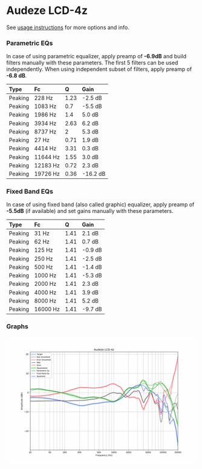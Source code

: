 # Audeze LCD-4z
See [usage instructions](https://github.com/jaakkopasanen/AutoEq#usage) for more options and info.

### Parametric EQs
In case of using parametric equalizer, apply preamp of **-6.9dB** and build filters manually
with these parameters. The first 5 filters can be used independently.
When using independent subset of filters, apply preamp of **-6.8 dB**.

| Type    | Fc       |    Q | Gain     |
|:--------|:---------|:-----|:---------|
| Peaking | 228 Hz   | 1.23 | -2.5 dB  |
| Peaking | 1083 Hz  | 0.7  | -5.5 dB  |
| Peaking | 1986 Hz  | 1.4  | 5.0 dB   |
| Peaking | 3934 Hz  | 2.63 | 6.2 dB   |
| Peaking | 8737 Hz  | 2    | 5.3 dB   |
| Peaking | 27 Hz    | 0.71 | 1.9 dB   |
| Peaking | 4414 Hz  | 3.31 | 0.3 dB   |
| Peaking | 11644 Hz | 1.55 | 3.0 dB   |
| Peaking | 12183 Hz | 0.72 | 2.3 dB   |
| Peaking | 19726 Hz | 0.36 | -16.2 dB |

### Fixed Band EQs
In case of using fixed band (also called graphic) equalizer, apply preamp of **-5.5dB**
(if available) and set gains manually with these parameters.

| Type    | Fc       |    Q | Gain    |
|:--------|:---------|:-----|:--------|
| Peaking | 31 Hz    | 1.41 | 2.1 dB  |
| Peaking | 62 Hz    | 1.41 | 0.7 dB  |
| Peaking | 125 Hz   | 1.41 | -0.9 dB |
| Peaking | 250 Hz   | 1.41 | -2.5 dB |
| Peaking | 500 Hz   | 1.41 | -1.4 dB |
| Peaking | 1000 Hz  | 1.41 | -5.3 dB |
| Peaking | 2000 Hz  | 1.41 | 2.3 dB  |
| Peaking | 4000 Hz  | 1.41 | 3.9 dB  |
| Peaking | 8000 Hz  | 1.41 | 5.2 dB  |
| Peaking | 16000 Hz | 1.41 | -9.7 dB |

### Graphs
![](./Audeze%20LCD-4z.png)